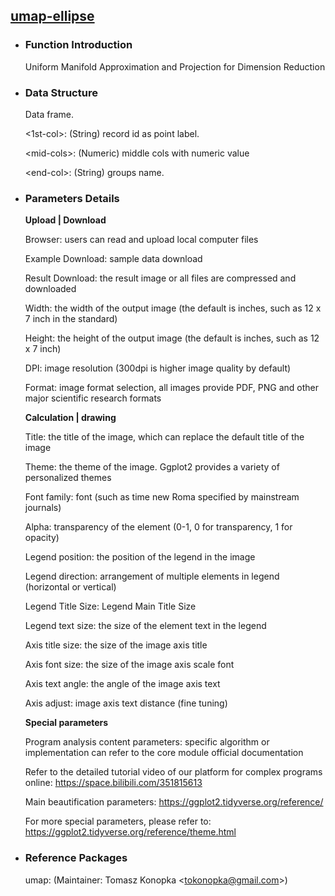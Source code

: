 ## [umap-ellipse](/advance/umap-ellipse)

- ### Function Introduction

  Uniform Manifold Approximation and Projection for Dimension Reduction

- ### Data Structure

  Data frame.

  \<1st-col\>: (String) record id as point label.

  \<mid-cols\>: (Numeric) middle cols with numeric value

  \<end-col\>: (String) groups name.


- ### Parameters Details

  **Upload | Download**

  Browser: users can read and upload local computer files

  Example Download: sample data download

  Result Download: the result image or all files are compressed and downloaded

  Width: the width of the output image (the default is inches, such as 12 x 7 inch in the standard)

  Height: the height of the output image (the default is inches, such as 12 x 7 inch)

  DPI: image resolution (300dpi is higher image quality by default)

  Format: image format selection, all images provide PDF, PNG and other major scientific research formats

    **Calculation | drawing**
    
    Title: the title of the image, which can replace the default title of the image
    
    Theme: the theme of the image. Ggplot2 provides a variety of personalized themes
    
    Font family: font (such as time new Roma specified by mainstream journals)
    
    Alpha: transparency of the element (0-1, 0 for transparency, 1 for opacity)
    
    
    Legend position: the position of the legend in the image
    
    Legend direction: arrangement of multiple elements in legend (horizontal or vertical)
    
    Legend Title Size: Legend Main Title Size
    
    Legend text size: the size of the element text in the legend
    
    
    Axis title size: the size of the image axis title
    
    Axis font size: the size of the image axis scale font
    
    Axis text angle: the angle of the image axis text
    
    Axis adjust: image axis text distance (fine tuning)
    
    
    **Special parameters**
    
    Program analysis content parameters: specific algorithm or implementation can refer to the core module official documentation
    
    Refer to the detailed tutorial video of our platform for complex programs online: https://space.bilibili.com/351815613
    
    Main beautification parameters: https://ggplot2.tidyverse.org/reference/
    
    For more special parameters, please refer to: https://ggplot2.tidyverse.org/reference/theme.html

- ### Reference Packages

  umap: (Maintainer: Tomasz Konopka \<tokonopka@gmail.com\>)

